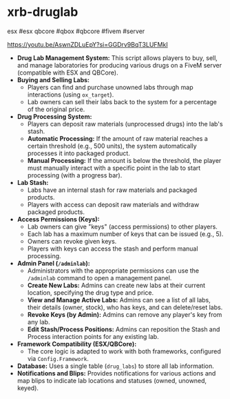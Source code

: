 # xrb-druglab
esx #esx qbcore #qbox #qbcore #fivem #server

https://youtu.be/AswnZDLuEpY?si=GGDrv9BqT3LUFMkI

*   **Drug Lab Management System:** This script allows players to buy, sell, and manage laboratories for producing various drugs on a FiveM server (compatible with ESX and QBCore).
*   **Buying and Selling Labs:**
    *   Players can find and purchase unowned labs through map interactions (using `ox_target`).
    *   Lab owners can sell their labs back to the system for a percentage of the original price.
*   **Drug Processing System:**
    *   Players can deposit raw materials (unprocessed drugs) into the lab's stash.
    *   **Automatic Processing:** If the amount of raw material reaches a certain threshold (e.g., 500 units), the system automatically processes it into packaged product.
    *   **Manual Processing:** If the amount is below the threshold, the player must manually interact with a specific point in the lab to start processing (with a progress bar).
*   **Lab Stash:**
    *   Labs have an internal stash for raw materials and packaged products.
    *   Players with access can deposit raw materials and withdraw packaged products.
*   **Access Permissions (Keys):**
    *   Lab owners can give "keys" (access permissions) to other players.
    *   Each lab has a maximum number of keys that can be issued (e.g., 5).
    *   Owners can revoke given keys.
    *   Players with keys can access the stash and perform manual processing.
*   **Admin Panel (`/adminlab`):**
    *   Administrators with the appropriate permissions can use the `/adminlab` command to open a management panel.
    *   **Create New Labs:** Admins can create new labs at their current location, specifying the drug type and price.
    *   **View and Manage Active Labs:** Admins can see a list of all labs, their details (owner, stock), who has keys, and can delete/reset labs.
    *   **Revoke Keys (by Admin):** Admins can remove any player's key from any lab.
    *   **Edit Stash/Process Positions:** Admins can reposition the Stash and Process interaction points for any existing lab.
*   **Framework Compatibility (ESX/QBCore):**
    *   The core logic is adapted to work with both frameworks, configured via `Config.Framework`.
*   **Database:** Uses a single table (`drug_labs`) to store all lab information.
*   **Notifications and Blips:** Provides notifications for various actions and map blips to indicate lab locations and statuses (owned, unowned, keyed).
